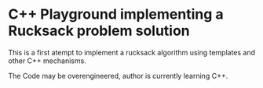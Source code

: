 C++ Playground implementing a Rucksack problem solution
================

This is a first atempt to implement a rucksack algorithm using templates and other C++ mechanisms.

The Code may be overengineered, author is currently learning C++.